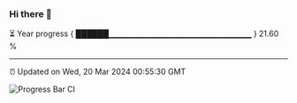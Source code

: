 ### Hi there 👋

⏳ Year progress { ██████▁▁▁▁▁▁▁▁▁▁▁▁▁▁▁▁▁▁▁▁▁▁▁▁ } 21.60 %

---

⏰ Updated on Wed, 20 Mar 2024 00:55:30 GMT

![Progress Bar CI](https://github.com/JuvenileQ/Progress-Bar-CI/workflows/main/badge.svg)
